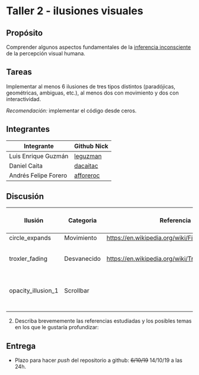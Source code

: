 # Taller 2 - ilusiones visuales

## Propósito

Comprender algunos aspectos fundamentales de la [inferencia inconsciente](https://github.com/VisualComputing/Cognitive) de la percepción visual humana.

## Tareas

Implementar al menos 6 ilusiones de tres tipos distintos (paradójicas, geométricas, ambiguas, etc.), al menos dos con movimiento y dos con interactividad.

*Recomendación:* implementar el código desde ceros.

## Integrantes

| Integrante           | Github Nick                              |
|----------------------|------------------------------------------|
| Luis Enrique Guzmán  | [leguzman](https://github.com/leguzman)  |
| Daniel Caita         | [dacaitac](https://github.com/dacaitac)  |
| Andrés Felipe Forero | [afforeroc](https://github.com/afforeroc)|

## Discusión

| Ilusión            | Categoria   | Referencia                                       | Tipo de interactividad (si aplica)        | URL código base (si aplica) |
|--------------------|------------ |--------------------------------------------------|-------------------------------------------|-----------------------------|
| circle_expands     | Movimiento  | https://en.wikipedia.org/wiki/Filling-in         |                -                          |               -             |
| troxler_fading     | Desvanecido | https://en.wikipedia.org/wiki/Troxler%27s_fading | Con el mouse se puede variar la velocidad |               -             |
| opacity_illusion_1 | Scrollbar   |                                                  | Usando la barra se pone en evidencia la ilusión.| https://processing.org/examples/scrollbar.html|
|                    |             |                                                  |                                           |                             |
|                    |             |                                                  |                                           |                             |

2. Describa brevememente las referencias estudiadas y los posibles temas en los que le gustaría profundizar:

## Entrega

* Plazo para hacer _push_ del repositorio a github: ~~6/10/19~~ 14/10/19 a las 24h.
